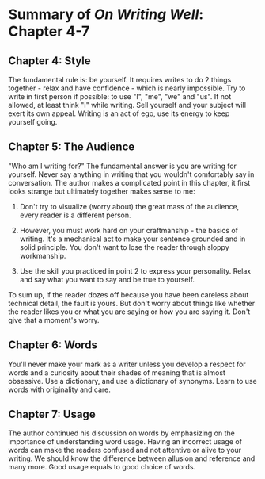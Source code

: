 # Summary of *On Writing Well*: Chapter 4-7

## Chapter 4: Style
The fundamental rule is: be yourself. It requires writes to do 2 things together - relax and have confidence - which is nearly impossible. Try to write in first person if possible: to use "I", "me", "we" and "us". If not allowed, at least think "I" while writing. Sell yourself and your subject will exert its own appeal. Writing is an act of ego, use its energy to keep yourself going.

## Chapter 5: The Audience
"Who am I writing for?" The fundamental answer is you are writing for yourself. Never say anything in writing that you wouldn't comfortably say in conversation.
The author makes a complicated point in this chapter, it first looks strange but ultimately together makes sense to me:

1. Don't try to visualize (worry about) the great mass of the audience, every reader is a different person. 

2. However, you must work hard on your craftmanship - the basics of writing. It's a mechanical act to make your sentence grounded and in solid principle. You don't want to lose the reader through sloppy workmanship. 

3. Use the skill you practiced in point 2 to express your personality. Relax and say what you want to say and be true to yourself.  

To sum up, if the reader dozes off because you have been careless about technical detail, the fault is yours. But don't worry about things like whether the reader likes you or what you are saying or how you are saying it. Don't give that a moment's worry. 

## Chapter 6: Words
You'll never make your mark as a writer unless you develop a respect for words and a curiosity about their shades of meaning that is almost obsessive. Use a dictionary, and use a dictionary of synonyms. Learn to use words with originality and care. 

## Chapter 7: Usage
The author continued his discussion on words by emphasizing on the importance of understanding word usage. Having an incorrect usage of words can make the readers confused and not attentive or alive to your writing. We should know the difference between allusion and reference and many more. Good usage equals to good choice of words.

